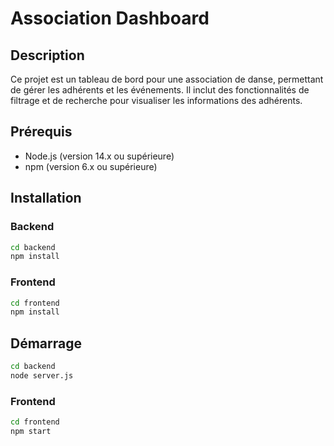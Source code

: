 # Association Dashboard

## Description

Ce projet est un tableau de bord pour une association de danse, permettant de gérer les adhérents et les événements. Il inclut des fonctionnalités de filtrage et de recherche pour visualiser les informations des adhérents.

## Prérequis

- Node.js (version 14.x ou supérieure)
- npm (version 6.x ou supérieure)

## Installation

### Backend 

```bash
cd backend
npm install
```

### Frontend

```bash
cd frontend
npm install
```

## Démarrage

```bash
cd backend
node server.js
```

### Frontend

```bash
cd frontend
npm start
```



